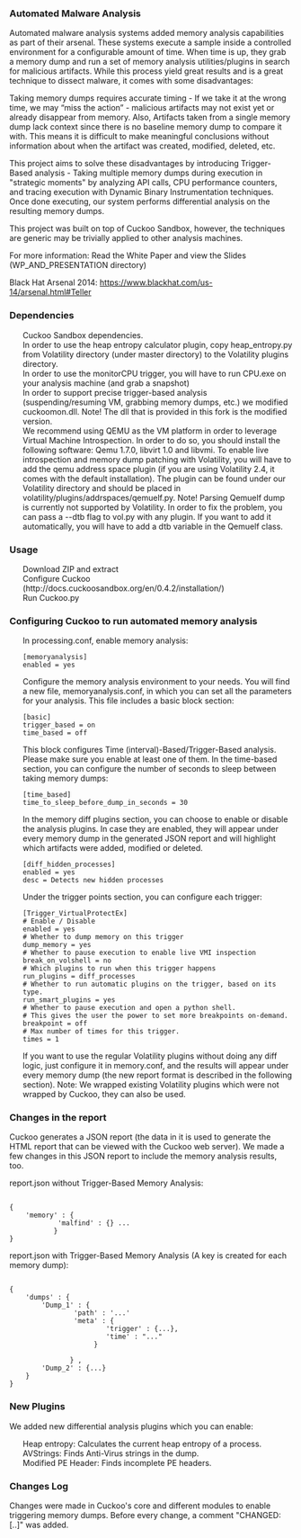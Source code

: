 <h3>
<a name="user-content-authors" class="anchor" href="#dependencies" aria-hidden="true"><span class="octicon octicon-link"></span></a>Automated Malware Analysis</h3>

Automated malware analysis systems added memory analysis capabilities as part of their arsenal. These systems execute a sample inside a controlled environment for a configurable amount of time. When time is up, they grab a memory dump and run a set of memory analysis utilities/plugins in search for malicious artifacts. While this process yield great results and is a great technique to dissect malware, it comes with some disadvantages:

Taking memory dumps requires accurate timing - If we take it at the wrong time, we may “miss the action” - malicious artifacts may not exist yet or already disappear from memory.
Also, Artifacts taken from a single memory dump lack context since there is no baseline memory dump to compare
it with. This means it is difficult to make meaningful conclusions without information about when the artifact was created,
modified, deleted, etc.

This project aims to solve these disadvantages by introducing Trigger-Based analysis - Taking multiple memory dumps during execution in "strategic moments" by analyzing API calls, CPU performance counters, and tracing execution with Dynamic Binary Instrumentation techniques. Once done executing, our system performs differential analysis on the resulting memory dumps.

This project was built on top of Cuckoo Sandbox, however, the techniques are generic may be trivially applied to other analysis machines. 

For more information: Read the White Paper and view the Slides (WP_AND_PRESENTATION directory)

Black Hat Arsenal 2014: 
https://www.blackhat.com/us-14/arsenal.html#Teller



<h3>
<a name="user-content-authors" class="anchor" href="#dependencies" aria-hidden="true"><span class="octicon octicon-link"></span></a>Dependencies</h3>
<ul class="task-list">
<li>Cuckoo Sandbox dependencies.</li>
<li>In order to use the heap entropy calculator plugin, copy heap_entropy.py from Volatility directory (under master directory) to the Volatility plugins directory.</li>
<li>In order to use the monitorCPU trigger, you will have to run CPU.exe on your analysis machine (and grab a snapshot)</li>
<li>In order to support precise trigger-based analysis (suspending/resuming VM, grabbing memory dumps, etc.) we modified cuckoomon.dll. 
Note! The dll that is provided in this fork is the modified version.</li>
<li>We recommend using QEMU as the VM platform in order to leverage Virtual Machine Introspection. In order to do so, you should install the following software: Qemu 1.7.0, libvirt 1.0 and libvmi.
To enable live introspection and memory dump patching with Volatility, you will have to add the qemu address space plugin (if you are using Volatility 2.4, it comes with the default installation). The plugin can be found under our Volatility directory and should be placed in volatility/plugins/addrspaces/qemuelf.py. 
Note! Parsing Qemuelf dump is currently not supported by Volatility. In order to fix the problem, you can pass a --dtb flag to vol.py with any plugin. If you want to add it automatically, you will have to add a dtb variable in the Qemuelf class.</li>
</ul>

<h3>
<a name="user-content-authors" class="anchor" href="#dependencies" aria-hidden="true"><span class="octicon octicon-link"></span></a>Usage</h3>
<ul class="task-list">
<li>Download ZIP and extract</li>
<li>Configure Cuckoo (http://docs.cuckoosandbox.org/en/0.4.2/installation/)</li>
<li>Run Cuckoo.py</li>
</ul>

<h3>
<a name="user-content-authors" class="anchor" href="#dependencies" aria-hidden="true"><span class="octicon octicon-link"></span></a>Configuring Cuckoo to run automated memory analysis</h3>
<ul class="task-list">
<li>In processing.conf, enable memory analysis:
<pre><code>[memoryanalysis]
enabled = yes
</code></pre>
</li>
<li>Configure the memory analysis environment to your needs.
You will find a new file, memoryanalysis.conf, in which you can set all the parameters for your analysis. This file includes a basic block section:
<pre><code>[basic]
trigger_based = on
time_based = off
</code></pre>
This block configures Time (interval)-Based/Trigger-Based analysis. Please make sure you enable at least one of them.
In the time-based section, you can configure the number of seconds to sleep between taking memory dumps:
<pre><code>[time_based]
time_to_sleep_before_dump_in_seconds = 30
</code></pre>
In the memory diff plugins section, you can choose to enable or disable the analysis plugins.
In case they are enabled, they will appear under every memory dump in the generated JSON report and will highlight which artifacts were added, modified or deleted.
<pre><code>[diff_hidden_processes]
enabled = yes
desc = Detects new hidden processes
</code></pre>
Under the trigger points section, you can configure each trigger:
<pre><code>[Trigger_VirtualProtectEx]
# Enable / Disable
enabled = yes
# Whether to dump memory on this trigger
dump_memory = yes
# Whether to pause execution to enable live VMI inspection
break_on_volshell = no
# Which plugins to run when this trigger happens
run_plugins = diff_processes
# Whether to run automatic plugins on the trigger, based on its type.
run_smart_plugins = yes
# Whether to pause execution and open a python shell. 
# This gives the user the power to set more breakpoints on-demand.
breakpoint = off
# Max number of times for this trigger.
times = 1
</code></pre>
</li>
<li>If you want to use the regular Volatility plugins without doing any diff logic, just configure it in memory.conf, and the results will appear under every memory dump (the new report format is described in the following section).
Note: We wrapped existing Volatility plugins which were not wrapped by Cuckoo, they can also be used.</li>

</ul>
<h3>
<a name="user-content-authors" class="anchor" href="#dependencies" aria-hidden="true"><span class="octicon octicon-link"></span></a>Changes in the report</h3>
Cuckoo generates a JSON report (the data in it is used to generate the HTML report that can be viewed with the Cuckoo web server).
We made a few changes in this JSON report to include the memory analysis results, too.

report.json without Trigger-Based Memory Analysis:
<pre><code>
{
	'memory' : {
			'malfind' : {} ...
		   }
}
</code></pre>
report.json with Trigger-Based Memory Analysis (A key is created for each memory dump):
<pre><code>
{
	'dumps' : {
		'Dump_1' : {
				'path' : '...'
				'meta' : {
						'trigger' : {...},
						'time' : "..."
					 }
		
			   } ,
		'Dump_2' : {...}
	}
}
</code></pre>

<h3>
<a name="user-content-authors" class="anchor" href="#dependencies" aria-hidden="true"><span class="octicon octicon-link"></span></a>New Plugins</h3>
We added new differential analysis plugins which you can enable:
<ul class="task-list">
<li>Heap entropy: Calculates the current heap entropy of a process.</li>
<li>AVStrings: Finds Anti-Virus strings in the dump.</li>
<li>Modified PE Header: Finds incomplete PE headers.</li>
</ul>

<h3>
<a name="user-content-authors" class="anchor" href="#dependencies" aria-hidden="true"><span class="octicon octicon-link"></span></a>Changes Log</h3>
Changes were made in Cuckoo's core and different modules to enable triggering memory dumps. Before every change, a comment "CHANGED: [..]" was added.
